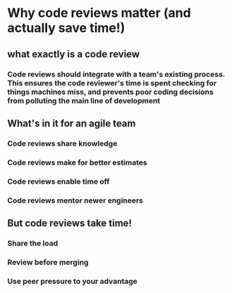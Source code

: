 # Why code reviews matter (and actually save time!)

## what exactly is a code review

### Code reviews should integrate with a team's existing process. This ensures the code reviewer's time is spent checking for things machines miss, and prevents poor coding decisions from polluting the main line of development

## What's in it for an agile team

### Code reviews share knowledge

### Code reviews make for better estimates

### Code reviews enable time off

### Code reviews mentor newer engineers

## But code reviews take time!

### Share the load

### Review before merging

### Use peer pressure to your advantage

